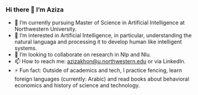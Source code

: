### Hi there 👋 I’m Aziza

- 🔭 I’m currently pursuing Master of Science in Artificial Intelligence at Northwestern University.
- 🌱 I’m interested in Artificial Intelligence, in particular, understanding the natural languaga and processing it to develop human like intelligent systems.
- 👯 I’m looking to collaborate on research in Nlp and Nlu.
- 📫 How to reach me: azizakhon@u.northwestern.edu or via LinkedIn.
- ⚡ Fun fact: Outside of academics and tech, I practice fencing, learn foreign languages (currently: Arabic) and read books about behavioral economics and history of science and technology.


